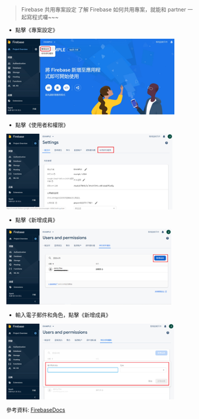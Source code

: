 > Firebase 共用專案設定
了解 Firebase 如何共用專案，就能和 partner 一起寫程式囉~~~

* 點擊《專案設定》
<img src="教程圖片/1.jpg" width="ˇ250px" height="200px">


* 點擊《使用者和權限》
<img src="教程圖片/8.png" width="ˇ250px" height="200px">


* 點擊《新增成員》
<img src="教程圖片/9.png" width="ˇ250px" height="200px">


* 輸入電子郵件和角色，點擊《新增成員》
<img src="教程圖片/10.png" width="ˇ250px" height="200px">


 參考資料: [FirebaseDocs](https://firebase.google.com/docs?hl=zh-tw)      
